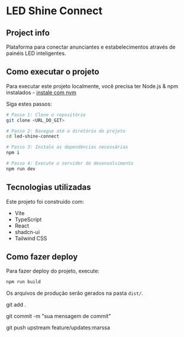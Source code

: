 # LED Shine Connect

## Project info

Plataforma para conectar anunciantes e estabelecimentos através de painéis LED inteligentes.

## Como executar o projeto

Para executar este projeto localmente, você precisa ter Node.js & npm instalados - [instale com nvm](https://github.com/nvm-sh/nvm#installing-and-updating)

Siga estes passos:

```sh
# Passo 1: Clone o repositório
git clone <URL_DO_GIT>

# Passo 2: Navegue até o diretório do projeto
cd led-shine-connect

# Passo 3: Instale as dependências necessárias
npm i

# Passo 4: Execute o servidor de desenvolvimento
npm run dev
```

## Tecnologias utilizadas

Este projeto foi construído com:

- Vite
- TypeScript
- React
- shadcn-ui
- Tailwind CSS

## Como fazer deploy

Para fazer deploy do projeto, execute:

```sh
npm run build
```

Os arquivos de produção serão gerados na pasta `dist/`.

git add .

git commit -m "sua mensagem de commit"

git push upstream feature/updates:marssa
